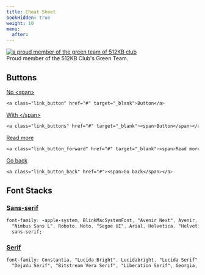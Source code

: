 ```yaml
---
title: Cheat Sheet
bookHidden: true
weight: 10
menu:
  after:
---
```


<div class="trigger"><a href="https://512kb.club"><img src="/svg/green-team.svg" alt="a proud member of the green team of 512KB club" /></a></div>
<div class="hide">Proud member of the 512KB Club's Green Team.</div>

## Buttons

<a class="link_button" href="#" target="_blank">No \<span></a>

```css
<a class="link_button" href="#" target="_blank">Button</a>
```

<a class="link_buttons" href="#" target="_blank"><span>With \</span></span></a>

```css
<a class="link_buttons" href="#" target="_blank"><span>Button</span></a>
```

<a class="link_button_forward" href="#" target="_blank"><span>Read more</span></a>

```css
<a class="link_button_forward" href="#" target="_blank"><span>Read more</span></a>
```

<a class="link_button_back" href="#"><span>Go back</span></a>

```css
<a class="link_button_back" href="#"><span>Go back</span></a>
```

## Font Stacks

### [Sans-serif](/notes/sans-serif.md)

```css
font-family: -apple-system, BlinkMacSystemFont, "Avenir Next", Avenir,
  "Nimbus Sans L", Roboto, Noto, "Segoe UI", Arial, Helvetica, "Helvetica Neue",
  sans-serif;
```

### [Serif](./notes/serif.md)

```css
font-family: Constantia, "Lucida Bright", Lucidabright, "Lucida Serif", Lucida,
  "DejaVu Serif", "Bitstream Vera Serif", "Liberation Serif", Georgia, serif;
```
